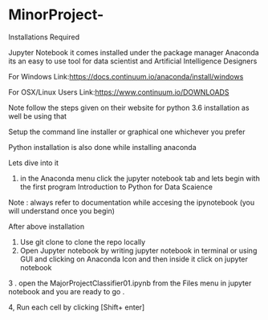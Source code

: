 # MinorProject-

Installations Required

Jupyter Notebook it comes installed under the package manager Anaconda its an easy to use tool for data scientist and Artificial Intelligence Designers

For Windows Link:https://docs.continuum.io/anaconda/install/windows

For OSX/Linux Users Link:https://www.continuum.io/DOWNLOADS

Note follow the steps given on their website for python 3.6 installation as well be using that

Setup the command line installer or graphical one whichever you prefer

Python installation is also done while installing anaconda

Lets dive into it

1. in the Anaconda menu click the jupyter notebook tab and lets begin with the first program 
    Introduction to Python for Data Scaience 
    
Note : always refer to documentation while accesing the ipynotebook (you will understand once you begin)


After above installation 

1. Use git clone to clone the repo locally 
2. Open Jupyter notebook by writing jupyter notebook in terminal or using GUI and clicking on Anaconda Icon and then inside it click on jupyter notebook

3 . open the MajorProjectClassifier01.ipynb from the Files menu in jupyter notebook and you are ready to go . 

4, Run each cell by clicking [Shift+ enter]
